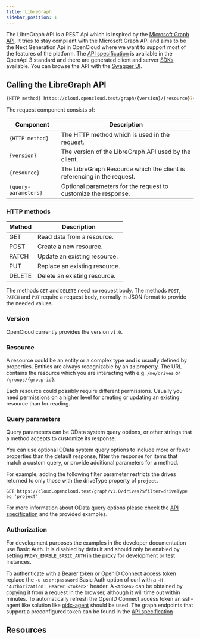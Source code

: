 ```yaml
---
title: LibreGraph
sidebar_position: 1
---
```


The LibreGraph API is a REST Api which is inspired by the [Microsoft Graph API](https://developer.microsoft.com/en-us/graph). It tries to stay compliant with the Microsoft Graph API and aims to be the Next Generation Api in OpenCloud where we want to support most of the features of the platform.
The [API specification](https://github.com/opencloud-eu/libre-graph-api) is available in the OpenApi 3 standard and there are generated client and server [SDKs](https://github.com/opencloud-eu/libre-graph-api#clients) available. You can browse the API with the [Swagger UI](https://docs.opencloud.eu/swagger/libre-graph-api/).

## Calling the LibreGraph API

```sh
{HTTP method} https://cloud.opencloud.test/graph/{version}/{resource}?{query-parameters}
```

The request component consists of:

| Component            | Description                                                             |
|----------------------|-------------------------------------------------------------------------|
| `{HTTP method}`      | The HTTP method which is used in the request.                           |
| `{version}`          | The version of the LibreGraph API used by the client.                   |
| `{resource}`         | The LibreGraph Resource which the client is referencing in the request. |
| `{query-parameters}` | Optional parameters for the request to customize the response.          |

### HTTP methods

| Method | Description                   |
|--------|-------------------------------|
| GET    | Read data from a resource.    |
| POST   | Create a new resource.        |
| PATCH  | Update an existing resource.  |
| PUT    | Replace an existing resource. |
| DELETE | Delete an existing resource.  |

The methods `GET` and `DELETE` need no request body. The methods `POST`, `PATCH` and `PUT` require a request body, normally in JSON format to provide the needed values.

### Version

OpenCloud currently provides the version `v1.0`.

### Resource

A resource could be an entity or a complex type and is usually defined by properties. Entities are always recognizable by an `Id` property. The URL contains the resource which you are interacting with e.g. `/me/drives` or `/groups/{group-id}`.

Each resource could possibly require different permissions. Usually you need permissions on a higher level for creating or updating an existing resource than for reading.

### Query parameters

Query parameters can be OData system query options, or other strings that a method accepts to customize its response.

You can use optional OData system query options to include more or fewer properties than the default response, filter the response for items that match a custom query, or provide additional parameters for a method.

For example, adding the following filter parameter restricts the drives returned to only those with the driveType property of `project`.

```shell
GET https://cloud.opencloud.test/graph/v1.0/drives?$filter=driveType eq 'project'
```
For more information about OData query options please check the [API specification](https://github.com/opencloud-eu/libre-graph-api) and the provided examples.

### Authorization

For development purposes the examples in the developer documentation use Basic Auth. It is disabled by default and should only be enabled by setting `PROXY_ENABLE_BASIC_AUTH` in [the proxy](../../../services/proxy/configuration/#environment-variables) for development or test instances.

To authenticate with a Bearer token or OpenID Connect access token replace the `-u user:password` Basic Auth option of curl with a `-H 'Authorization: Bearer <token>'` header. A `<token>` can be obtained by copying it from a request in the browser, although it will time out within minutes. To automatically refresh the OpenID Connect access token an ssh-agent like solution like [oidc-agent](https://github.com/indigo-dc/oidc-agent) should be used. The graph endpoints that support a preconfigured token can be found in the [API specification](https://github.com/opencloud-eu/libre-graph-api)

## Resources

